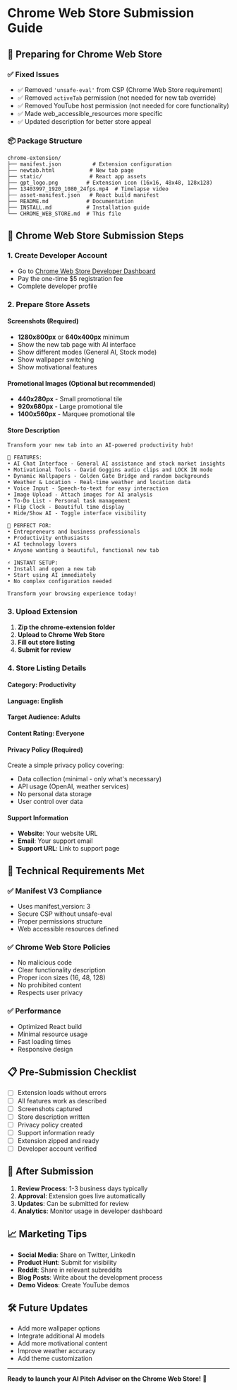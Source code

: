 # Chrome Web Store Submission Guide

## 🚀 Preparing for Chrome Web Store

### ✅ **Fixed Issues**
- ✅ Removed `'unsafe-eval'` from CSP (Chrome Web Store requirement)
- ✅ Removed `activeTab` permission (not needed for new tab override)
- ✅ Removed YouTube host permission (not needed for core functionality)
- ✅ Made web_accessible_resources more specific
- ✅ Updated description for better store appeal

### 📦 **Package Structure**
```
chrome-extension/
├── manifest.json          # Extension configuration
├── newtab.html           # New tab page
├── static/               # React app assets
├── gpt_logo.png         # Extension icon (16x16, 48x48, 128x128)
├── 13403997_1920_1080_24fps.mp4  # Timelapse video
├── asset-manifest.json   # React build manifest
├── README.md            # Documentation
├── INSTALL.md           # Installation guide
└── CHROME_WEB_STORE.md  # This file
```

## 🎯 **Chrome Web Store Submission Steps**

### 1. **Create Developer Account**
- Go to [Chrome Web Store Developer Dashboard](https://chrome.google.com/webstore/devconsole/)
- Pay the one-time $5 registration fee
- Complete developer profile

### 2. **Prepare Store Assets**

#### **Screenshots** (Required)
- **1280x800px** or **640x400px** minimum
- Show the new tab page with AI interface
- Show different modes (General AI, Stock mode)
- Show wallpaper switching
- Show motivational features

#### **Promotional Images** (Optional but recommended)
- **440x280px** - Small promotional tile
- **920x680px** - Large promotional tile
- **1400x560px** - Marquee promotional tile

#### **Store Description**
```
Transform your new tab into an AI-powered productivity hub! 

🌟 FEATURES:
• AI Chat Interface - General AI assistance and stock market insights
• Motivational Tools - David Goggins audio clips and LOCK IN mode
• Dynamic Wallpapers - Golden Gate Bridge and random backgrounds
• Weather & Location - Real-time weather and location data
• Voice Input - Speech-to-text for easy interaction
• Image Upload - Attach images for AI analysis
• To-Do List - Personal task management
• Flip Clock - Beautiful time display
• Hide/Show AI - Toggle interface visibility

🚀 PERFECT FOR:
• Entrepreneurs and business professionals
• Productivity enthusiasts
• AI technology lovers
• Anyone wanting a beautiful, functional new tab

⚡ INSTANT SETUP:
• Install and open a new tab
• Start using AI immediately
• No complex configuration needed

Transform your browsing experience today!
```

### 3. **Upload Extension**
1. **Zip the chrome-extension folder**
2. **Upload to Chrome Web Store**
3. **Fill out store listing**
4. **Submit for review**

### 4. **Store Listing Details**

#### **Category**: Productivity
#### **Language**: English
#### **Target Audience**: Adults
#### **Content Rating**: Everyone

#### **Privacy Policy** (Required)
Create a simple privacy policy covering:
- Data collection (minimal - only what's necessary)
- API usage (OpenAI, weather services)
- No personal data storage
- User control over data

#### **Support Information**
- **Website**: Your website URL
- **Email**: Your support email
- **Support URL**: Link to support page

## 🔧 **Technical Requirements Met**

### ✅ **Manifest V3 Compliance**
- Uses manifest_version: 3
- Secure CSP without unsafe-eval
- Proper permissions structure
- Web accessible resources defined

### ✅ **Chrome Web Store Policies**
- No malicious code
- Clear functionality description
- Proper icon sizes (16, 48, 128)
- No prohibited content
- Respects user privacy

### ✅ **Performance**
- Optimized React build
- Minimal resource usage
- Fast loading times
- Responsive design

## 📋 **Pre-Submission Checklist**

- [ ] Extension loads without errors
- [ ] All features work as described
- [ ] Screenshots captured
- [ ] Store description written
- [ ] Privacy policy created
- [ ] Support information ready
- [ ] Extension zipped and ready
- [ ] Developer account verified

## 🎉 **After Submission**

1. **Review Process**: 1-3 business days typically
2. **Approval**: Extension goes live automatically
3. **Updates**: Can be submitted for review
4. **Analytics**: Monitor usage in developer dashboard

## 📈 **Marketing Tips**

- **Social Media**: Share on Twitter, LinkedIn
- **Product Hunt**: Submit for visibility
- **Reddit**: Share in relevant subreddits
- **Blog Posts**: Write about the development process
- **Demo Videos**: Create YouTube demos

## 🛠️ **Future Updates**

- Add more wallpaper options
- Integrate additional AI models
- Add more motivational content
- Improve weather accuracy
- Add theme customization

---

**Ready to launch your AI Pitch Advisor on the Chrome Web Store!** 🚀

